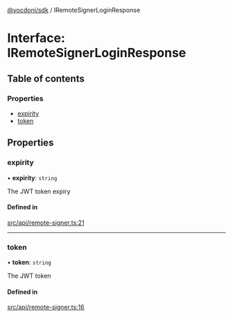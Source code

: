 [@vocdoni/sdk](/sdk) / IRemoteSignerLoginResponse

# Interface: IRemoteSignerLoginResponse

## Table of contents

### Properties

- [expirity](IRemoteSignerLoginResponse#expirity)
- [token](IRemoteSignerLoginResponse#token)

## Properties

### expirity

• **expirity**: `string`

The JWT token expiry

#### Defined in

[src/api/remote-signer.ts:21](https://github.com/vocdoni/vocdoni-sdk/blob/179c92b4cecfec787d968dc02b519f64ee15c5d3/src/api/remote-signer.ts#L21)

___

### token

• **token**: `string`

The JWT token

#### Defined in

[src/api/remote-signer.ts:16](https://github.com/vocdoni/vocdoni-sdk/blob/179c92b4cecfec787d968dc02b519f64ee15c5d3/src/api/remote-signer.ts#L16)
